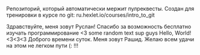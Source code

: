 Репозиторий, который автоматически мержит пулреквесты. Создан для тренировки в курсе по git: ru.hexlet.io/courses/intro_to_git

Здравствуйте, меня зовут Руслан! Спасибо за возможность бесплатно изучать программирование <3
some random text
sup guys
Hello, World! <3<3<3
Доброго времени суток. Меня зовут Рашид. Желаю всем удачи на этом не легком пути (: !!!
